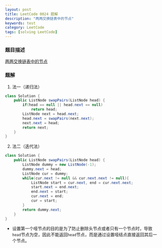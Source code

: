 ```yaml
---
layout: post
title: LeetCode 0024 题解
description: "两两交换链表中的节点"
keywords: test
category: LeetCode
tags: [solving LeetCode]
---
```


### 题目描述
[两两交换链表中的节点](https://leetcode-cn.com/problems/swap-nodes-in-pairs/)

### 题解
1. 法一（递归法）
```java
class Solution {
    public ListNode swapPairs(ListNode head) {
        if(head == null || head.next == null)
            return head;
        ListNode next = head.next;
        head.next = swapPairs(next.next);
        next.next = head;
        return next;
    }
}
```
2. 法二（迭代法）
```java
class Solution {
    public ListNode swapPairs(ListNode head) {
        ListNode dummy = new ListNode(-1);
        dummy.next = head;
        ListNode cur = dummy;
        while(cur.next != null && cur.next.next != null){
            ListNode start = cur.next, end = cur.next.next;
            start.next = end.next;
            end.next = start;
            cur.next = end;
            cur = start;
        }
        return dummy.next;
    }
}
```
* 设置第一个哑节点的目的是为了防止删除头节点或者只有一个节点时，导致`head`节点为空，因此不能返回`head`节点，而是通过设置哑结点直接返回其后一个节点。